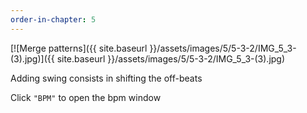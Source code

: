 ```yaml
---
order-in-chapter: 5
---
```


[![Merge patterns]({{ site.baseurl }}/assets/images/5/5-3-2/IMG_5_3-(3).jpg)]({{
site.baseurl }}/assets/images/5/5-3-2/IMG_5_3-(3).jpg)

Adding swing consists in shifting the off-beats

Click `"BPM"` to open the bpm window
